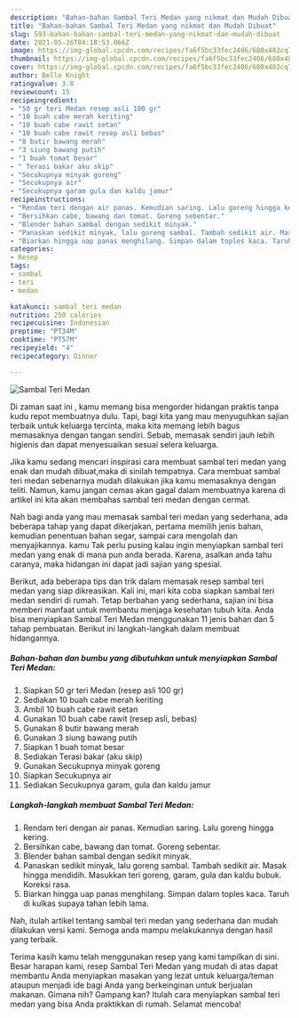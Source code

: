 ```yaml
---
description: "Bahan-bahan Sambal Teri Medan yang nikmat dan Mudah Dibuat"
title: "Bahan-bahan Sambal Teri Medan yang nikmat dan Mudah Dibuat"
slug: 593-bahan-bahan-sambal-teri-medan-yang-nikmat-dan-mudah-dibuat
date: 2021-05-26T04:18:53.066Z
image: https://img-global.cpcdn.com/recipes/fa6f5bc33fec2406/680x482cq70/sambal-teri-medan-foto-resep-utama.jpg
thumbnail: https://img-global.cpcdn.com/recipes/fa6f5bc33fec2406/680x482cq70/sambal-teri-medan-foto-resep-utama.jpg
cover: https://img-global.cpcdn.com/recipes/fa6f5bc33fec2406/680x482cq70/sambal-teri-medan-foto-resep-utama.jpg
author: Belle Knight
ratingvalue: 3.8
reviewcount: 15
recipeingredient:
- "50 gr teri Medan resep asli 100 gr"
- "10 buah cabe merah keriting"
- "10 buah cabe rawit setan"
- "10 buah cabe rawit resep asli bebas"
- "8 butir bawang merah"
- "3 siung bawang putih"
- "1 buah tomat besar"
- " Terasi bakar aku skip"
- "Secukupnya minyak goreng"
- "Secukupnya air"
- "Secukupnya garam gula dan kaldu jamur"
recipeinstructions:
- "Rendam teri dengan air panas. Kemudian saring. Lalu goreng hingga kering."
- "Bersihkan cabe, bawang dan tomat. Goreng sebentar."
- "Blender bahan sambal dengan sedikit minyak."
- "Panaskan sedikit minyak, lalu goreng sambal. Tambah sedikit air. Masak hingga mendidih. Masukkan teri goreng, garam, gula dan kaldu bubuk. Koreksi rasa."
- "Biarkan hingga uap panas menghilang. Simpan dalam toples kaca. Taruh di kulkas supaya tahan lebih lama."
categories:
- Resep
tags:
- sambal
- teri
- medan

katakunci: sambal teri medan 
nutrition: 250 calories
recipecuisine: Indonesian
preptime: "PT34M"
cooktime: "PT57M"
recipeyield: "4"
recipecategory: Dinner

---
```



![Sambal Teri Medan](https://img-global.cpcdn.com/recipes/fa6f5bc33fec2406/680x482cq70/sambal-teri-medan-foto-resep-utama.jpg)

Di zaman  saat ini , kamu memang bisa mengorder hidangan praktis tanpa kudu repot membuatnya dulu. Tapi, bagi kita yang mau menyuguhkan sajian terbaik untuk keluarga tercinta, maka kita memang lebih bagus memasaknya dengan tangan sendiri. Sebab, memasak sendiri jauh lebih higienis dan dapat menyesuaikan sesuai selera keluarga.

Jika kamu sedang mencari inspirasi cara membuat sambal teri medan yang enak dan mudah dibuat,maka di sinilah tempatnya. Cara membuat sambal teri medan  sebenarnya mudah dilakukan jika kamu memasaknya dengan teliti. Namun, kamu jangan cemas akan gagal dalam membuatnya 
karena di artikel ini kita akan membahas sambal teri medan dengan cermat.  



Nah bagi anda yang mau memasak sambal teri medan yang sederhana, ada beberapa tahap yang dapat dikerjakan, pertama memilih jenis bahan, kemudian penentuan bahan segar, sampai cara mengolah dan menyajikannya. kamu Tak perlu pusing kalau ingin menyiapkan sambal teri medan yang enak di mana pun anda berada. Karena, asalkan anda  tahu caranya, maka hidangan ini dapat jadi sajian yang spesial.

Berikut, ada beberapa tips dan trik dalam memasak resep sambal teri medan yang siap dikreasikan. Kali ini, mari kita coba siapkan sambal teri medan sendiri di rumah. Tetap berbahan yang sederhana, sajian ini bisa memberi manfaat untuk membantu menjaga kesehatan tubuh kita. Anda bisa menyiapkan Sambal Teri Medan menggunakan 11 jenis bahan dan 5 tahap pembuatan. Berikut ini langkah-langkah dalam membuat hidangannya.

<!--inarticleads1-->

##### Bahan-bahan dan bumbu yang dibutuhkan untuk menyiapkan Sambal Teri Medan:

1. Siapkan 50 gr teri Medan (resep asli 100 gr)
1. Sediakan 10 buah cabe merah keriting
1. Ambil 10 buah cabe rawit setan
1. Gunakan 10 buah cabe rawit (resep asli, bebas)
1. Gunakan 8 butir bawang merah
1. Gunakan 3 siung bawang putih
1. Siapkan 1 buah tomat besar
1. Sediakan  Terasi bakar (aku skip)
1. Gunakan Secukupnya minyak goreng
1. Siapkan Secukupnya air
1. Sediakan Secukupnya garam, gula dan kaldu jamur




<!--inarticleads2-->

##### Langkah-langkah membuat Sambal Teri Medan:

1. Rendam teri dengan air panas. Kemudian saring. Lalu goreng hingga kering.
1. Bersihkan cabe, bawang dan tomat. Goreng sebentar.
1. Blender bahan sambal dengan sedikit minyak.
1. Panaskan sedikit minyak, lalu goreng sambal. Tambah sedikit air. Masak hingga mendidih. Masukkan teri goreng, garam, gula dan kaldu bubuk. Koreksi rasa.
1. Biarkan hingga uap panas menghilang. Simpan dalam toples kaca. Taruh di kulkas supaya tahan lebih lama.




Nah, itulah artikel tentang  sambal teri medan  yang sederhana dan mudah dilakukan versi kami. Semoga anda mampu melakukannya dengan hasil yang terbaik. 

Terima kasih kamu telah menggunakan resep yang kami tampilkan di sini. Besar harapan kami, resep  Sambal Teri Medan yang mudah di atas dapat membantu Anda menyiapkan masakan yang lezat untuk keluarga/teman ataupun menjadi ide bagi Anda yang berkeinginan untuk berjualan makanan. Gimana nih? Gampang kan? Itulah cara menyiapkan sambal teri medan yang bisa Anda praktikkan di rumah. Selamat mencoba!

